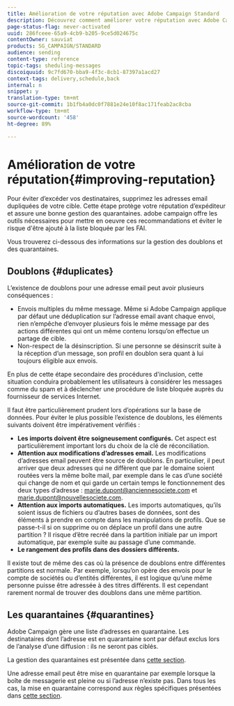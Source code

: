```yaml
---
title: Amélioration de votre réputation avec Adobe Campaign Standard
description: Découvrez comment améliorer votre réputation avec Adobe Campaign Standard en gérant les adresses email en double et les mises en quarantaine.
page-status-flag: never-activated
uuid: 286fceee-65a9-4cb9-b205-9ce5d024675c
contentOwner: sauviat
products: SG_CAMPAIGN/STANDARD
audience: sending
content-type: reference
topic-tags: sheduling-messages
discoiquuid: 9c7fd670-bba9-4f3c-8cb1-87397a1acd27
context-tags: delivery,schedule,back
internal: n
snippet: y
translation-type: tm+mt
source-git-commit: 1b1fb4a0dc0f7881e24e10f8ac171feab2ac8cba
workflow-type: tm+mt
source-wordcount: '458'
ht-degree: 89%

---
```



# Amélioration de votre réputation{#improving-reputation}

Pour éviter d’excéder vos destinataires, supprimez les adresses email dupliquées de votre cible. Cette étape protège votre réputation d’expéditeur et assure une bonne gestion des quarantaines. adobe campaign offre les outils nécessaires pour mettre en oeuvre ces recommandations et éviter le risque d&#39;être ajouté à la liste bloquée par les FAI.

Vous trouverez ci-dessous des informations sur la gestion des doublons et des quarantaines.

## Doublons {#duplicates}

L’existence de doublons pour une adresse email peut avoir plusieurs conséquences :
* Envois multiples du même message. Même si Adobe Campaign applique par défaut une déduplication sur l’adresse email avant chaque envoi, rien n’empêche d’envoyer plusieurs fois le même message par des actions différentes qui ont un même contenu lorsqu’on effectue un partage de cible.
* Non-respect de la désinscription. Si une personne se désinscrit suite à la réception d’un message, son profil en doublon sera quant à lui toujours éligible aux envois.

En plus de cette étape secondaire des procédures d&#39;inclusion, cette situation conduira probablement les utilisateurs à considérer les messages comme du spam et à déclencher une procédure de liste bloquée auprès du fournisseur de services Internet.

Il faut être particulièrement prudent lors d’opérations sur la base de données. Pour éviter le plus possible l’existence de doublons, les éléments suivants doivent être impérativement vérifiés :
* **Les imports doivent être soigneusement configurés.** Cet aspect est particulièrement important lors du choix de la clé de réconciliation.
* **Attention aux modifications d’adresses email.** Les modifications d’adresses email peuvent être source de doublons. En particulier, il peut arriver que deux adresses qui ne diffèrent que par le domaine soient routées vers la même boîte mail, par exemple dans le cas d’une société qui change de nom et qui garde un certain temps le fonctionnement des deux types d’adresse : marie.dupont@anciennesociete.com et marie.dupont@nouvellesociete.com.
* **Attention aux imports automatiques.** Les imports automatiques, qu’ils soient issus de fichiers ou d’autres bases de données, sont des éléments à prendre en compte dans les manipulations de profils. Que se passe-t-il si on supprime ou on déplace un profil dans une autre partition ? Il risque d’être recréé dans la partition initiale par un import automatique, par exemple suite au passage d’une commande.
* **Le rangement des profils dans des dossiers différents.**

Il existe tout de même des cas où la présence de doublons entre différentes partitions est normale. Par exemple, lorsqu’on opère des envois pour le compte de sociétés ou d’entités différentes, il est logique qu’une même personne puisse être adressée à des titres différents. Il est cependant rarement normal de trouver des doublons dans une même partition.

## Les quarantaines {#quarantines}

Adobe Campaign gère une liste d’adresses en quarantaine. Les destinataires dont l’adresse est en quarantaine sont par défaut exclus lors de l’analyse d’une diffusion : ils ne seront pas ciblés.

La gestion des quarantaines est présentée dans [cette section](../../sending/using/understanding-quarantine-management.md).

Une adresse email peut être mise en quarantaine par exemple lorsque la boîte de messagerie est pleine ou si l’adresse n’existe pas. Dans tous les cas, la mise en quarantaine correspond aux règles spécifiques présentées dans [cette section](../../sending/using/understanding-quarantine-management.md#conditions-for-sending-an-address-to-quarantine).
